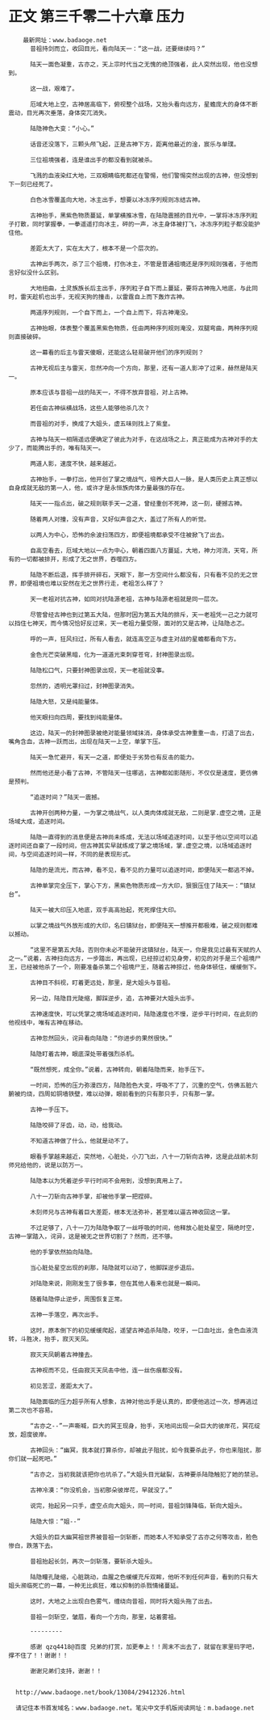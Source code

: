# 正文 第三千零二十六章 压力
        最新网址：www.badaoge.net
          昔祖持剑而立，收回目光，看向陆天一：“这一战，还要继续吗？”
      
          陆天一面色凝重，古亦之，天上宗时代当之无愧的绝顶强者，此人突然出现，他也没想到。
      
          这一战，艰难了。
      
          厄域大地上空，古神居高临下，俯视整个战场，又抬头看向远方，星蟾庞大的身体不断震动，目光再次垂落，身体突兀消失。
      
          陆隐神色大变：“小心。”
      
          话音还没落下，三颗头颅飞起，正是古神下方，距离他最近的淦，宸乐与单璞。
      
          三位祖境强者，连是谁出手的都没看到就被杀。
      
          飞溅的血液染红大地，三双眼睛临死都还在警惕，他们警惕突然出现的古神，但没想到下一刻已经死了。
      
          白色冰雪覆盖向大地，冰主出手，想要以冰冻序列规则冻结古神。
      
          古神抬手，黑紫色物质蔓延，单掌横推冰雪，在陆隐震撼的目光中，一掌将冰冻序列粒子打散，同时掌握拳，一拳遥遥打向冰主，砰的一声，冰主身体被打飞，冰冻序列粒子都没能护住他。
      
          差距太大了，实在太大了，根本不是一个层次的。
      
          古神出手两次，杀了三个祖境，打伤冰主，不管是普通祖境还是序列规则强者，于他而言好似没什么区别。
      
          大地扭曲，土灵族族长后主出手，序列粒子自下而上蔓延，要将古神拖入地底，与此同时，雷天趁机也出手，无视天狗的撞击，以雷霆自上而下轰炸古神。
      
          两道序列规则，一个自下而上，一个自上而下，将古神淹没。
      
          古神抬眼，体表整个覆盖黑紫色物质，任由两种序列规则淹没，双腿弯曲，两种序列规则直接破碎。
      
          这一幕看的后主与雷天傻眼，还能这么轻易破开他们的序列规则？
      
          古神无视后主与雷天，忽然冲向一个方向，那里，还有一道人影冲了过来，赫然是陆天一。
      
          原本应该与昔祖一战的陆天一，不得不放弃昔祖，对上古神。
      
          若任由古神纵横战场，这些人能够他杀几次？
      
          而昔祖的对手，换成了大姐头，虚五味则找上了紫皇。
      
          古神与陆天一相隔遥远便确定了彼此为对手，在这战场之上，真正能成为古神对手的太少了，而能腾出手的，唯有陆天一。
      
          两道人影，速度不快，越来越近。
      
          古神抬手，一拳打出，他开创了掌之境战气，培养大巨人一脉，是人类历史上真正想以自身成就无敌的第一人，他，或许才是永恒族肉体力量最强的存在。
      
          陆天一一指点出，破之规则联手天一之道，曾经重创不死神，这一刻，硬撼古神。
      
          随着两人对撞，没有声音，又好似声音之大，盖过了所有人的听觉。
      
          以两人为中心，恐怖的余波扫荡四方，即便祖境都承受不住被掀飞了出去。
      
          自高空看去，厄域大地以一点为中心，朝着四面八方蔓延，大地，神力河流，天穹，所有的一切都被排开，形成了无之世界，吞噬四方。
      
          陆隐不断后退，挥手排开碎石，天眼下，那一方空间什么都没有，只有看不见的无之世界，即便祖境也难以安然在无之世界行走，老祖怎么样了？
      
          天一老祖对抗古神，如同对抗陆源老祖，古神与陆源老祖就是同一层次。
      
          尽管曾经古神也到过第五大陆，但那时因为第五大陆的排斥，天一老祖凭一己之力就可以挡住七神天，而今情况恰好反过来，天一老祖力量受限，面对的又是古神，让陆隐忐忑。
      
          呼的一声，狂风扫过，所有人看去，就连高空正与虚主对战的星蟾都看向下方。
      
          金色光芒突破黑暗，化为一道道光束刺穿苍穹，封神图录出现。
      
          陆隐松口气，只要封神图录出现，天一老祖就没事。
      
          忽然的，透明光罩扫过，封神图录消失。
      
          陆隐大怒，又是纯能量体。
      
          他天眼扫向四周，要找到纯能量体。
      
          这边，陆天一的封神图录被绝对能量领域抹消，身体承受古神重重一击，打退了出去，嘴角含血，古神一跃而出，出现在陆天一上空，单掌下压。
      
          陆天一急忙避开，有天一之道，即便处于劣势也有反击的能力。
      
          然而他还是小看了古神，不管陆天一往哪逃，古神都如影随形，不仅仅是速度，更仿佛是预判。
      
          “追逐时间？”陆天一震撼。
      
          古神开创两种力量，一为掌之境战气，以人类肉体成就无敌，二则是掌.虚空之境，正是场域大成，追逐时间。
      
          陆隐一直得到的消息便是古神尚未练成，无法以场域追逐时间，以至于他以空间可以追逐时间还自豪了一段时间，但古神其实早就练成了掌之境场域，掌.虚空之境，以场域追逐时间，与空间追逐时间一样，不同的是表现形式。
      
          陆隐的是流光，而古神，看不见，看不见的力量可以追逐时间，即便陆天一都逃不掉。
      
          古神单掌完全压下，掌心下方，黑紫色物质形成一方大印，狠狠压住了陆天一：“镇狱台”。
      
          陆天一被大印压入地底，双手高高抬起，死死撑住大印。
      
          以掌之境战气外放形成的大印，名曰镇狱台，即便陆天一想推开都极难，破之规则都难以撼动。
      
          “这里不是第五大陆，否则你未必不能破开这镇狱台，陆天一，你是我见过最有天赋的人之一。”说着，古神扫向远方，一步踏出，再出现，已经掠过初见身旁，初见的对手是三个祖境尸王，已经被他杀了一个，刚要准备杀第二个祖境尸王，随着古神掠过，他身体顿住，缓缓倒下。
      
          古神目不斜视，盯着更远处，那里，是大姐头与昔祖。
      
          另一边，陆隐目光陡缩，脚踩逆步，追，古神要对大姐头出手。
      
          古神速度快，可以凭掌之境场域追逐时间，陆隐速度也不慢，逆步平行时间，在此刻的他视线中，唯有古神在移动。
      
          古神忽然回头，诧异看向陆隐：“你进步的果然很快。”
      
          陆隐盯着古神，眼底深处带着强烈杀机。
      
          “既然想死，成全你。”说着，古神转向，朝着陆隐而来，抬手压下。
      
          一时间，恐怖的压力弥漫四方，陆隐脸色大变，呼吸不了了，沉重的空气，仿佛五脏六腑被灼烧，四周如铜墙铁壁，难以动弹，眼前看到的只有那只手，只有那一掌。
      
          古神一手压下。
      
          陆隐咬碎了牙齿，动，动，给我动。
      
          不知道古神做了什么，他就是动不了。
      
          眼看手掌越来越近，突然地，心脏处，小刀飞出，八十一刀斩向古神，这是此战前木刻师兄给他的，说是以防万一。
      
          陆隐本以为凭着逆步平行时间不会用到，没想到真用上了。
      
          八十一刀斩向古神手掌，却被他手掌一把捏碎。
      
          木刻师兄与古神有着巨大差距，根本无法弥补，甚至难以逼古神收回这一掌。
      
          不过足够了，八十一刀为陆隐争取了一丝呼吸的时间，他释放心脏处星空，隔绝时空，古神一掌踏入，诧异，这是被无之世界切割了？然而，还不够。
      
          他的手掌依然拍向陆隐。
      
          当心脏处星空出现的刹那，陆隐就可以动了，他脚踩逆步退后。
      
          对陆隐来说，刚刚发生了很多事，但在其他人看来也就是一瞬间。
      
          随着陆隐停止逆步，周围恢复正常。
      
          古神一手落空，再次出手。
      
          这时，原本倒下的初见缓缓爬起，遥望古神追杀陆隐，咬牙，一口血吐出，金色血液流转，斗胜决，抬手，寂灭天凤。
      
          寂灭天凤朝着古神撞去。
      
          古神视而不见，任由寂灭天凤击中他，连一丝伤痕都没有。
      
          初见苦涩，差距太大了。
      
          陆隐面临的压力超乎所有人想象，古神对他出手是认真的，即便他逃过一次，想再逃过第二次也不容易。
      
          “古亦之--”一声嘶喊，巨大的冥王现身，抬手，天地间出现一朵巨大的彼岸花，冥花绽放，超度彼岸。
      
          古神回头：“幽冥，我本就打算杀你，却被此子阻扰，如今我要杀此子，你也来阻扰，那你们就一起死吧。”
      
          “古亦之，当初我就该把你也坑杀了。”大姐头目光龇裂，古神要杀陆隐触犯了她的禁忌。
      
          古神冷漠：“你没机会，当初那朵彼岸花，早就没了。”
      
          说完，抬起另一只手，虚空点向大姐头，同一时间，昔祖剑锋降临，斩向大姐头。
      
          陆隐大惊：“姐--”
      
          大姐头的巨大幽冥祖世界被昔祖一剑斩断，而她本人不知承受了古亦之何等攻击，脸色惨白，跌落下去。
      
          昔祖抬起长剑，再次一剑斩落，要斩杀大姐头。
      
          陆隐瞳孔陡缩，心脏跳动，血腥之色缓缓充斥双眸，他听不到任何声音，看到的只有大姐头濒临死亡的一幕，一种无比疯狂，难以抑制的杀戮情绪蔓延。
      
          这时，大地之上出现白色雾气，缠绕向昔祖，同时将大姐头拖了出去。
      
          昔祖一剑斩空，皱眉，看向一个方向，那里，站着雾祖。
      
          ---------
      
          感谢 qzq4418@百度 兄弟的打赏，加更奉上！！周末不出去了，就留在家里码字吧，撑不住了！！谢谢！！
      
          谢谢兄弟们支持，谢谢！！
      
      
      http://www.badaoge.net/book/13084/29412326.html
      
      请记住本书首发域名：www.badaoge.net。笔尖中文手机版阅读网址：m.badaoge.net